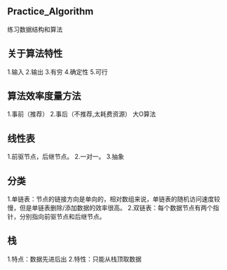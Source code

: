 ## Practice_Algorithm
练习数据结构和算法
## 关于算法特性
1.输入
2.输出
3.有穷
4.确定性
5.可行
## 算法效率度量方法
1.事前（推荐）
2.事后（不推荐,太耗费资源）
大O算法
## 线性表
1.前驱节点，后继节点。
2.一对一。
3.抽象
## 分类
1.单链表：节点的链接方向是单向的，相对数组来说，单链表的随机访问速度较慢，但是单链表删除/添加数据的效率很高。
2.双链表：每个数据节点有两个指针，分别指向前驱节点和后继节点。
## 栈
1.特点：数据先进后出
2.特性：只能从栈顶取数据